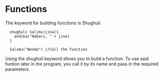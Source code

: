 # Functions

The keyword for building functions is Shughuli.

```
  shughuli Salimu(jina){
    andika("Habari, " + jina)
  }

  Salimu("Wendo") //Call the function
```

Using the shughuli keyword allows you to build a function. To use said funtion later in the program, you call it by its name and pass in the required parameters.

